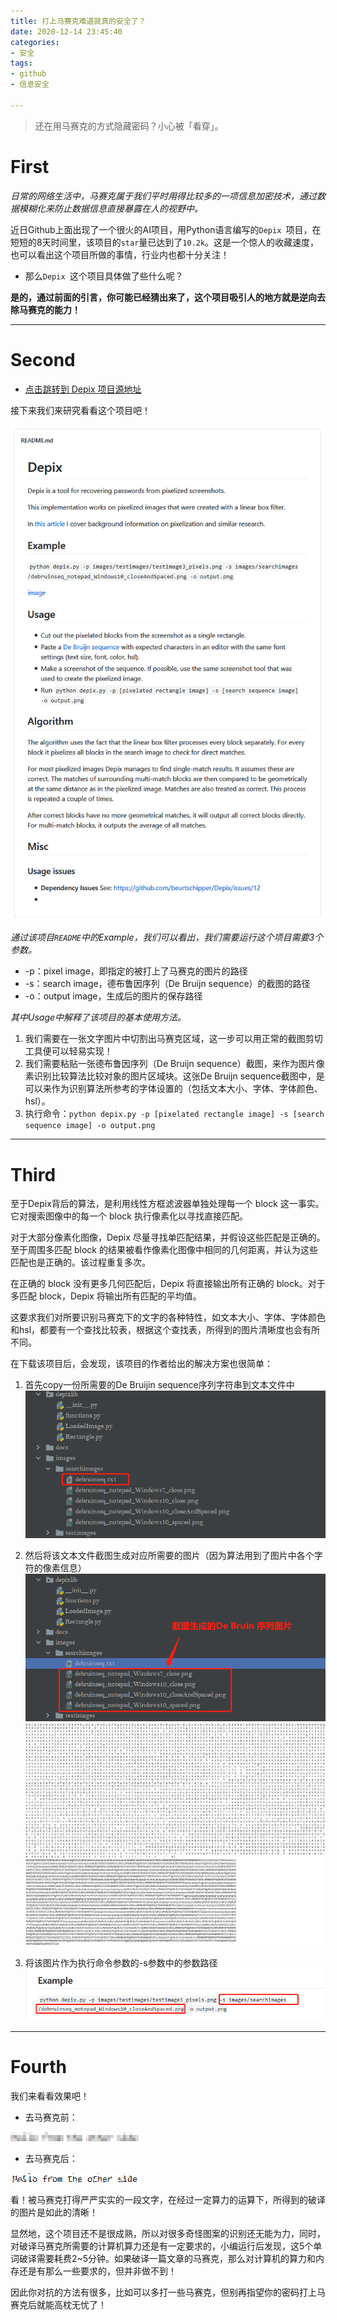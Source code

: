 ```yaml
---
title: 打上马赛克难道就真的安全了？
date: 2020-12-14 23:45:40
categories:
- 安全
tags:
- github
- 信息安全

---
```


> 还在用马赛克的方式隐藏密码？小心被「看穿」。

# First

*日常的网络生活中，马赛克属于我们平时用得比较多的一项信息加密技术，通过数据模糊化来防止数据信息直接暴露在人的视野中。*

近日Github上面出现了一个很火的AI项目，用Python语言编写的`Depix `项目，在短短的8天时间里，该项目的`star`量已达到了`10.2k`。这是一个惊人的收藏速度，也可以看出这个项目所做的事情，行业内也都十分关注！

- 那么`Depix `这个项目具体做了些什么呢？

**是的，通过前面的引言，你可能已经猜出来了，这个项目吸引人的地方就是逆向去除马赛克的能力！**

---

# Second

- [点击跳转到 Depix 项目源地址](https://github.com/beurtschipper/Depix)

接下来我们来研究看看这个项目吧！

![image-20201214230037529](%E6%89%93%E4%B8%8A%E9%A9%AC%E8%B5%9B%E5%85%8B%E9%9A%BE%E9%81%93%E5%B0%B1%E7%9C%9F%E7%9A%84%E5%AE%89%E5%85%A8%E4%BA%86%EF%BC%9F/image-20201214230037529.png)

*通过该项目`README`中的Example，我们可以看出，我们需要运行这个项目需要3个参数。*

- -p：pixel image，即指定的被打上了马赛克的图片的路径
- -s：search image，德布鲁因序列（De Bruijn sequence）的截图的路径
- -o：output image，生成后的图片的保存路径

*其中Usage中解释了该项目的基本使用方法。*

1. 我们需要在一张文字图片中切割出马赛克区域，这一步可以用正常的截图剪切工具便可以轻易实现！
2. 我们需要粘贴一张德布鲁因序列（De Bruijn sequence）截图，来作为图片像素识别比较算法比较对象的图片区域块。这张De Bruijn sequence截图中，是可以来作为识别算法所参考的字体设置的（包括文本大小、字体、字体颜色、hsl）。
3. 执行命令：`python depix.py -p [pixelated rectangle image] -s [search sequence image] -o output.png`



---

# Third

至于Depix背后的算法，是利用线性方框滤波器单独处理每一个 block 这一事实。它对搜索图像中的每一个 block 执行像素化以寻找直接匹配。

对于大部分像素化图像，Depix 尽量寻找单匹配结果，并假设这些匹配是正确的。至于周围多匹配 block 的结果被看作像素化图像中相同的几何距离，并认为这些匹配也是正确的。该过程重复多次。

在正确的 block 没有更多几何匹配后，Depix 将直接输出所有正确的 block。对于多匹配 block，Depix 将输出所有匹配的平均值。

这要求我们对所要识别马赛克下的文字的各种特性，如文本大小、字体、字体颜色和hsl，都要有一个查找比较表，根据这个查找表，所得到的图片清晰度也会有所不同。

在下载该项目后，会发现，该项目的作者给出的解决方案也很简单：

1. 首先copy一份所需要的De Bruijin sequence序列字符串到文本文件中![image-20201214232516424](%E6%89%93%E4%B8%8A%E9%A9%AC%E8%B5%9B%E5%85%8B%E9%9A%BE%E9%81%93%E5%B0%B1%E7%9C%9F%E7%9A%84%E5%AE%89%E5%85%A8%E4%BA%86%EF%BC%9F/image-20201214232516424.png)

2. 然后将该文本文件截图生成对应所需要的图片（因为算法用到了图片中各个字符的像素信息）![image-20201214233257552](%E6%89%93%E4%B8%8A%E9%A9%AC%E8%B5%9B%E5%85%8B%E9%9A%BE%E9%81%93%E5%B0%B1%E7%9C%9F%E7%9A%84%E5%AE%89%E5%85%A8%E4%BA%86%EF%BC%9F/image-20201214233257552.png)![image-20201214232713411](%E6%89%93%E4%B8%8A%E9%A9%AC%E8%B5%9B%E5%85%8B%E9%9A%BE%E9%81%93%E5%B0%B1%E7%9C%9F%E7%9A%84%E5%AE%89%E5%85%A8%E4%BA%86%EF%BC%9F/image-20201214232713411.png)

3. 将该图片作为执行命令参数的-s参数中的参数路径![image-20201214233336778](%E6%89%93%E4%B8%8A%E9%A9%AC%E8%B5%9B%E5%85%8B%E9%9A%BE%E9%81%93%E5%B0%B1%E7%9C%9F%E7%9A%84%E5%AE%89%E5%85%A8%E4%BA%86%EF%BC%9F/image-20201214233336778.png)

---

# Fourth

我们来看看效果吧！

- 去马赛克前：

![image-20201214233620873](%E6%89%93%E4%B8%8A%E9%A9%AC%E8%B5%9B%E5%85%8B%E9%9A%BE%E9%81%93%E5%B0%B1%E7%9C%9F%E7%9A%84%E5%AE%89%E5%85%A8%E4%BA%86%EF%BC%9F/image-20201214233620873.png)

- 去马赛克后：

![image-20201214233708349](%E6%89%93%E4%B8%8A%E9%A9%AC%E8%B5%9B%E5%85%8B%E9%9A%BE%E9%81%93%E5%B0%B1%E7%9C%9F%E7%9A%84%E5%AE%89%E5%85%A8%E4%BA%86%EF%BC%9F/image-20201214233708349.png)

看！被马赛克打得严严实实的一段文字，在经过一定算力的运算下，所得到的破译的图片是如此的清晰！



显然地，这个项目还不是很成熟，所以对很多奇怪图案的识别还无能为力，同时，对破译马赛克所需要的计算机算力还是有一定要求的，小编运行后发现，这5个单词破译需要耗费2~5分钟。如果破译一篇文章的马赛克，那么对计算机的算力和内存还是有那么一些要求的，但并非做不到！

因此你对抗的方法有很多，比如可以多打一些马赛克，但别再指望你的密码打上马赛克后就能高枕无忧了！